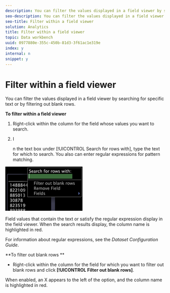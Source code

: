 ```yaml
---
description: You can filter the values displayed in a field viewer by searching for specific text or by filtering out blank rows.
seo-description: You can filter the values displayed in a field viewer by searching for specific text or by filtering out blank rows.
seo-title: Filter within a field viewer
solution: Analytics
title: Filter within a field viewer
topic: Data workbench
uuid: 0977880e-355c-450b-81d3-3f61ac1e319e
index: y
internal: n
snippet: y
---
```


# Filter within a field viewer

You can filter the values displayed in a field viewer by searching for specific text or by filtering out blank rows.

 **To filter within a field viewer**

1. Right-click within the column for the field whose values you want to search. 
1. I

   n the text box under [!UICONTROL Search for rows with], type the text for which to search. You also can enter regular expressions for pattern matching.

![](assets/vis_FieldViewer_Search.png)

Field values that contain the text or satisfy the regular expression display in the field viewer. When the search results display, the column name is highlighted in red.

For information about regular expressions, see the *Dataset Configuration Guide*.

**To filter out blank rows **

* Right-click within the column for the field for which you want to filter out blank rows and click **[!UICONTROL Filter out blank rows]**.

When enabled, an X appears to the left of the option, and the column name is highlighted in red. 
